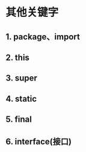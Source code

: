 # 其他关键字

## 1. package、import

## 2. this

## 3. super

## 4. static

## 5. final

## 6. interface(接口)

